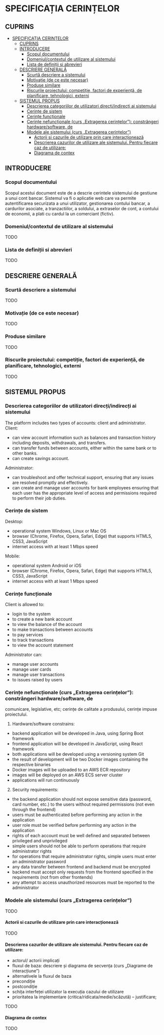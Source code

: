 # SPECIFICAȚIA CERINȚELOR

## CUPRINS

- [SPECIFICAȚIA CERINȚELOR](#specificația-cerințelor)
  - [CUPRINS](#cuprins)
  - [INTRODUCERE](#introducere)
    - [Scopul documentului](#scopul-documentului)
    - [Domeniul/contextul de utilizare al sistemului](#domeniulcontextul-de-utilizare-al-sistemului)
    - [Lista de definiții si abrevieri](#lista-de-definiții-si-abrevieri)
  - [DESCRIERE GENERALĂ](#descriere-generală)
    - [Scurtă descriere a sistemului](#scurtă-descriere-a-sistemului)
    - [Motivație (de ce este necesar)](#motivație-de-ce-este-necesar)
    - [Produse similare](#produse-similare)
    - [Riscurile proiectului: competiție, factori de experiență, de planificare, tehnologici, externi](#riscurile-proiectului-competiție-factori-de-experiență-de-planificare-tehnologici-externi)
  - [SISTEMUL PROPUS](#sistemul-propus)
    - [Descrierea categoriilor de utilizatori direcți/indirecți ai sistemului](#descrierea-categoriilor-de-utilizatori-direcțiindirecți-ai-sistemului)
    - [Cerințe de sistem](#cerințe-de-sistem)
    - [Cerințe funcționale](#cerințe-funcționale)
    - [Cerințe nefuncționale (curs „Extragerea cerințelor”): constrângeri hardware/software, de](#cerințe-nefuncționale-curs-extragerea-cerințelor-constrângeri-hardwaresoftware-de)
    - [Modele ale sistemului (curs „Extragerea cerințelor”)](#modele-ale-sistemului-curs-extragerea-cerințelor)
      - [Actorii si cazurile de utilizare prin care interacționează](#actorii-si-cazurile-de-utilizare-prin-care-interacționează)
      - [Descrierea cazurilor de utilizare ale sistemului. Pentru fiecare caz de utilizare:](#descrierea-cazurilor-de-utilizare-ale-sistemului-pentru-fiecare-caz-de-utilizare)
      - [Diagrama de contex](#diagrama-de-contex)

## INTRODUCERE

### Scopul documentului

Scopul acestui document este de a descrie cerintele sistemului de gestiune a unui cont bancar. Sistemul va fi o aplicatie web care va permite
autentificarea securizata a unui utilizator, gestionarea contului bancar, a cardurilor asociate, a tranzactiilor, a soldului, a extraselor de cont, a contului de economii, a plati cu cardul la un comerciant (fictiv).

### Domeniul/contextul de utilizare al sistemului

TODO

### Lista de definiții si abrevieri

TODO

## DESCRIERE GENERALĂ

### Scurtă descriere a sistemului

TODO

### Motivație (de ce este necesar)

TODO

### Produse similare

TODO

### Riscurile proiectului: competiție, factori de experiență, de planificare, tehnologici, externi

TODO

## SISTEMUL PROPUS

### Descrierea categoriilor de utilizatori direcți/indirecți ai sistemului

The platform includes two types of accounts: client and administrator.
Client:

- can view account information such as balances and transaction history including deposits, withdrawals, and transfers.
- can transfer funds between accounts, either within the same bank or to other banks.
- can create savings account.

Administrator:

- can troubleshoot and offer technical support, ensuring that any issues are resolved promptly and effectively.
- can create and manage user accounts for bank employees ensuring that each user has the appropriate level of access and permissions required to perform their job duties.

### Cerințe de sistem

Desktop:

- operational system Windows, Linux or Mac OS
- browser (Chrome, Firefox, Opera, Safari, Edge) that supports HTML5, CSS3, JavaScript
- internet access with at least 1 Mbps speed

Mobile:

- operational system Android or iOS
- browser (Chrome, Firefox, Opera, Safari, Edge) that supports HTML5, CSS3, JavaScript
- internet access with at least 1 Mbps speed

### Cerințe funcționale

Client is allowed to:

- login to the system
- to create a new bank account
- to view the balance of the account
- to make transactions between accounts
- to pay services
- to track transactions
- to view the account statement

Administrator can:

- manage user accounts
- manage user cards
- manage user transactions
- to issues raised by users

### Cerințe nefuncționale (curs „Extragerea cerințelor”): constrângeri hardware/software, de

comunicare, legislative, etc; cerințe de calitate a produsului, cerințe impuse proiectului.

1. Hardware/software constrains:

- backend application will be developed in Java, using Spring Boot framework
- frontend application will be developed in JavaScript, using React framework
- both applications will be developed using a versioning system Git
- the result of development will be two Docker images containing the respective binaries
- Docker images will be uploaded to an AWS ECR repository
- images will be deployed on an AWS ECS server cluster
- applications will run continuously

2. Security requirements:

- the backend application should not expose sensitive data (password, card number, etc.) to the users without required permissions (not even through the frontend)
- users must be authenticated before performing any action in the application
- user role must be verified before performing any action in the application
- rights of each account must be well defined and separated between privileged and unprivileged
- simple users should not be able to perform operations that require administrator rights
- for operations that require administrator rights, simple users must enter an administrator password
- any data transfer between frontend and backend must be encrypted
- backend must accept only requests from the frontend specified in the requirements (not from other frontends)
- any attempt to access unauthorized resources must be reported to the administrator

### Modele ale sistemului (curs „Extragerea cerințelor”)

TODO

#### Actorii si cazurile de utilizare prin care interacționează

TODO

#### Descrierea cazurilor de utilizare ale sistemului. Pentru fiecare caz de utilizare:

- actorul/ actorii implicați
- fluxul de baza: descriere și diagrama de secvența (curs „Diagrame de interacțiune”)
- alternativele la fluxul de baza
- precondiție
- postcondiție
- schița interfeței utilizator la execuția cazului de utilizare
- prioritatea la implementare (critica/ridicata/medie/scăzută) – justificare;

TODO

#### Diagrama de contex

TODO
